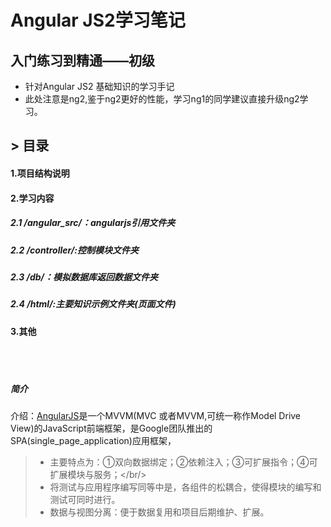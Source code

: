 Angular JS2学习笔记
=
入门练习到精通——初级
-
* 针对Angular JS2 基础知识的学习手记
* 此处注意是ng2,鉴于ng2更好的性能，学习ng1的同学建议直接升级ng2学习。  
 ## > 目录
#### 1.项目结构说明
#### 2.学习内容
##### 2.1 /angular_src/：angularjs引用文件夹
##### 2.2 /controller/:控制模块文件夹
##### 2.3 /db/：模拟数据库返回数据文件夹
##### 2.4 /html/:主要知识示例文件夹(页面文件)
#### 3.其他
<br/><br/>
#####  简介
介绍：[AngularJS](https://docs.angularjs.org/)是一个MVVM(MVC 或者MVVM,可统一称作Model Drive View)的JavaScript前端框架，是Google团队推出的SPA(single_page_application)应用框架，
> * 主要特点为：①双向数据绑定；②依赖注入；③可扩展指令；④可扩展模块与服务；</br/>
> * 将测试与应用程序编写同等中是，各组件的松耦合，使得模块的编写和测试可同时进行。
> * 数据与视图分离：便于数据复用和项目后期维护、扩展。
